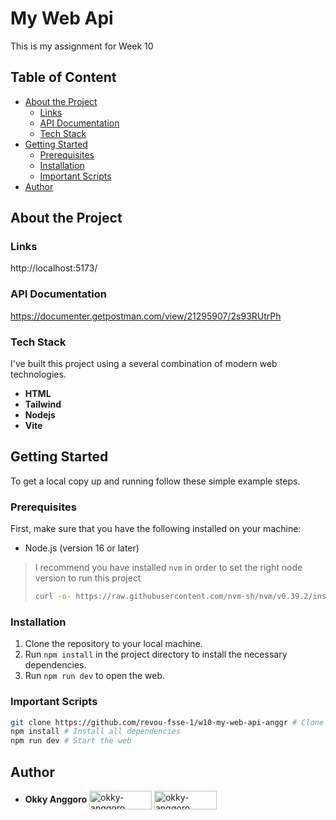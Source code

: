 # My Web Api
This is my assignment for Week 10
## Table of Content
- [About the Project](#about-the-project)
   - [Links](#Links)
   - [API Documentation](#API-Documentation)
  - [Tech Stack](#tech-stack)
- [Getting Started](#getting-started)
  - [Prerequisites](#prerequisites)
  - [Installation](#installation)
  - [Important Scripts](#important-scripts)
- [Author](#author)


## About the Project




### Links
http://localhost:5173/

### API Documentation
https://documenter.getpostman.com/view/21295907/2s93RUtrPh

### Tech Stack

I've built this project using a several combination of modern web technologies. 

- **HTML**
- **Tailwind**
- **Nodejs**
- **Vite**


## Getting Started

To get a local copy up and running follow these simple example steps.

### Prerequisites

First, make sure that you have the following installed on your machine:
- Node.js (version 16 or later)

> I recommend you have installed `nvm` in order to set the right node version to run this project
> ```sh
> curl -o- https://raw.githubusercontent.com/nvm-sh/nvm/v0.39.2/install.sh | bash
> ```

### Installation

1. Clone the repository to your local machine.
1. Run `npm install` in the project directory to install the necessary dependencies.
1. Run `npm run dev` to open the web.


### Important Scripts
```sh
git clone https://github.com/revou-fsse-1/w10-my-web-api-anggr # Clone the repository
npm install # Install all dependencies
npm run dev # Start the web
```
## Author

-  **Okky Anggoro**
 <a href="https://github.com/anggr" target="blank"><img align="center" src="https://img.shields.io/badge/GitHub-100000?style=for-the-badge&logo=github&logoColor=white" alt="okky-anggoro" height="30" width="100" /></a> <a href="https://linkedin.com/in/okky-anggoro" target="blank"><img align="center" src="https://img.shields.io/badge/LinkedIn-0077B5?style=for-the-badge&logo=linkedin&logoColor=white" alt="okky-anggoro" height="30" width="100" /></a>